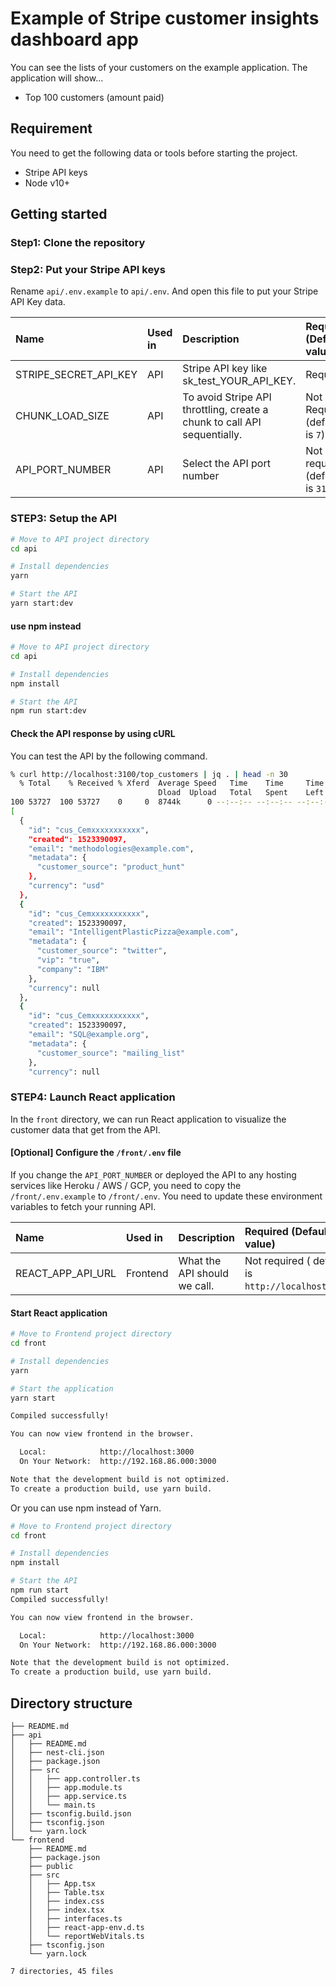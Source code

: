 # Example of Stripe customer insights dashboard app
You can see the lists of your customers on the example application.
The application will show...

- Top 100 customers (amount paid)

## Requirement

You need to get the following data or tools before starting the project.

- Stripe API keys
- Node v10+

## Getting started

### Step1: Clone the repository

### Step2: Put your Stripe API keys

Rename `api/.env.example` to `api/.env`.
And open this file to put your Stripe API Key data.

|Name|Used in|Description|Required (Default value)|
|:--|:--|:--|:--|
|STRIPE_SECRET_API_KEY|API|Stripe API key like sk_test_YOUR_API_KEY. | Required |
|CHUNK_LOAD_SIZE|API| To avoid Stripe API throttling, create a chunk to call API sequentially.|Not Required (default is `7`)|
|API_PORT_NUMBER|API|Select the API port number|Not required (default is `3100`)|

### STEP3: Setup the API

```bash
# Move to API project directory
cd api

# Install dependencies
yarn

# Start the API
yarn start:dev
```

#### use npm instead

```bash
# Move to API project directory
cd api

# Install dependencies
npm install

# Start the API
npm run start:dev
```

#### Check the API response by using cURL

You can test the API by the following command.

```bash
% curl http://localhost:3100/top_customers | jq . | head -n 30
  % Total    % Received % Xferd  Average Speed   Time    Time     Time  Current
                                 Dload  Upload   Total   Spent    Left  Speed
100 53727  100 53727    0     0  8744k      0 --:--:-- --:--:-- --:--:-- 8744k
[
  {
    "id": "cus_Cemxxxxxxxxxxx",
    "created": 1523390097,
    "email": "methodologies@example.com",
    "metadata": {
      "customer_source": "product_hunt"
    },
    "currency": "usd"
  },
  {
    "id": "cus_Cemxxxxxxxxxxx",
    "created": 1523390097,
    "email": "IntelligentPlasticPizza@example.com",
    "metadata": {
      "customer_source": "twitter",
      "vip": "true",
      "company": "IBM"
    },
    "currency": null
  },
  {
    "id": "cus_Cemxxxxxxxxxxx",
    "created": 1523390097,
    "email": "SQL@example.org",
    "metadata": {
      "customer_source": "mailing_list"
    },
    "currency": null
```

### STEP4: Launch React application

In the `front` directory, we can run React application to visualize the customer data that get from the API.

#### [Optional] Configure the `/front/.env` file

If you change the `API_PORT_NUMBER` or deployed the API to any hosting services like Heroku / AWS / GCP, you need to copy the `/front/.env.example` to `/front/.env`.
You need to update these environment variables to fetch your running API.

|Name|Used in|Description|Required (Default value)|
|:--|:--|:--|:--|
|REACT_APP_API_URL| Frontend | What the API should we call. | Not required ( default is `http://localhost:3100`) |

#### Start React application

```bash
# Move to Frontend project directory
cd front

# Install dependencies
yarn

# Start the application
yarn start

Compiled successfully!

You can now view frontend in the browser.

  Local:            http://localhost:3000
  On Your Network:  http://192.168.86.000:3000

Note that the development build is not optimized.
To create a production build, use yarn build.
```

Or you can use npm instead of Yarn.

```bash
# Move to Frontend project directory
cd front

# Install dependencies
npm install

# Start the API
npm run start
Compiled successfully!

You can now view frontend in the browser.

  Local:            http://localhost:3000
  On Your Network:  http://192.168.86.000:3000

Note that the development build is not optimized.
To create a production build, use yarn build.
```

## Directory structure

```.
├── README.md
├── api
│   ├── README.md
│   ├── nest-cli.json
│   ├── package.json
│   ├── src
│   │   ├── app.controller.ts
│   │   ├── app.module.ts
│   │   ├── app.service.ts
│   │   └── main.ts
│   ├── tsconfig.build.json
│   ├── tsconfig.json
│   └── yarn.lock
└── frontend
    ├── README.md
    ├── package.json
    ├── public
    ├── src
    │   ├── App.tsx
    │   ├── Table.tsx
    │   ├── index.css
    │   ├── index.tsx
    │   ├── interfaces.ts
    │   ├── react-app-env.d.ts
    │   └── reportWebVitals.ts
    ├── tsconfig.json
    └── yarn.lock

7 directories, 45 files
```